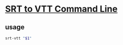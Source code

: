 # [SRT to VTT Command Line](https://github.com/nwoltman/srt-to-vtt-cl)

## usage

```sh
srt-vtt "$1"
```
